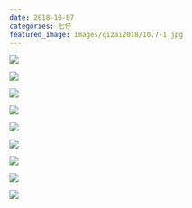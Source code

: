 ```yaml
---
date: 2018-10-07
categories: 七仔
featured_image: images/qizai2018/10.7-1.jpg
---
```


![](/images/qizai2018/10.7-1.jpg)

![](/images/qizai2018/10.7-2.jpg)

![](/images/qizai2018/10.7-3.jpg)

![](/images/qizai2018/10.7-4.jpg)

![](/images/qizai2018/10.7-5.jpg)

![](/images/qizai2018/10.7-6.jpg)

![](/images/qizai2018/10.7-7.jpg)

![](/images/qizai2018/10.7-8.jpg)

![](/images/qizai2018/10.7-9.jpg)
